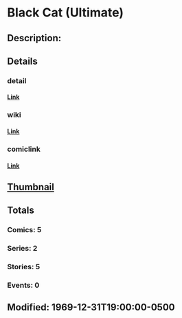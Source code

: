 # Black Cat (Ultimate)
## Description: 
## Details
### detail
#### [Link](http://marvel.com/characters/271/black_cat?utm_campaign=apiRef&utm_source=225578a89fc76f3d20fbffda5d17a88d)
### wiki
#### [Link](http://marvel.com/universe/Black_Cat_(Ultimate)?utm_campaign=apiRef&utm_source=225578a89fc76f3d20fbffda5d17a88d)
### comiclink
#### [Link](http://marvel.com/comics/characters/1010910/black_cat_ultimate?utm_campaign=apiRef&utm_source=225578a89fc76f3d20fbffda5d17a88d)
## [Thumbnail](http://i.annihil.us/u/prod/marvel/i/mg/5/80/4c00357da502e.jpg)
## Totals
### Comics: 5
### Series: 2
### Stories: 5
### Events: 0
## Modified: 1969-12-31T19:00:00-0500